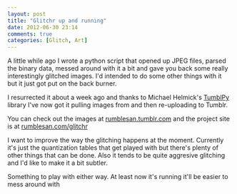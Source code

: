 ```yaml
---
layout: post
title: "Glitchr up and running"
date: 2012-06-30 23:14
comments: true
categories: [Glitch, Art]
---
```


A little while ago I wrote a python script that opened up JPEG files, parsed the binary data, messed around with it a bit and gave you back some really interestingly glitched images. I'd intended to do some other things with it but it just got put on the back burner.

I resurrected it about a week ago and thanks to Michael Helmick's [TumblPy](https://github.com/michaelhelmick/python-tumblpy) library I've now got it pulling images from and then re-uploading to Tumblr.

You can check out the images at [rumblesan.tumblr.com](http://rumblesan.tumblr.com/) and the project site is at [rumblesan.com/glitchr](http://rumblesan.com/glitchr)

I want to improve the way the glitching happens at the moment. Currently it's just the quantization tables that get played with but there's plenty of other things that can be done. Also it tends to be quite aggresive glitching and I'd like to make it a bit subtler.

Something to play with either way. At least now it's running it'll be easier to mess around with

